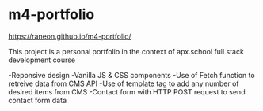# m4-portfolio

https://raneon.github.io/m4-portfolio/

This project is a personal portfolio in the context of apx.school full stack development course 

-Reponsive design
-Vanilla JS & CSS components
-Use of Fetch function to retreive data from CMS API
-Use of template tag to add any number of desired items from CMS 
-Contact form with HTTP POST request to send contact form data
